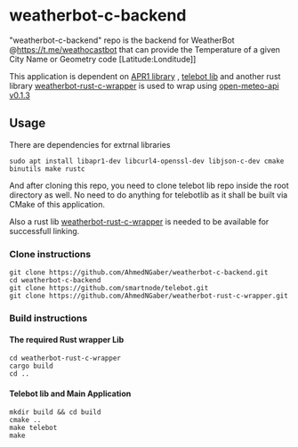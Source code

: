 # weatherbot-c-backend
"weatherbot-c-backend" repo is the backend for WeatherBot @https://t.me/weathocastbot that can provide the Temperature of a given City Name or Geometry code [Latitude:Londitude]]

This application is dependent on [APR1 library](https://apr.apache.org) , [telebot lib](https://github.com/smartnode/telebot) and another rust library [weatherbot-rust-c-wrapper](https://github.com/AhmedNGaber/weatherbot-rust-c-wrapper) is used to wrap using  [open-meteo-api v0.1.3]([http://example.com](https://crates.io/crates/open-meteo-api/0.1.3)) 

## Usage
There are dependencies for extrnal libraries
```
sudo apt install libapr1-dev libcurl4-openssl-dev libjson-c-dev cmake binutils make rustc
```

And after cloning this repo, you need to clone telebot lib repo inside the root directory as well.
No need to do anything for telebotlib as it shall be built via CMake of this application.

Also a rust lib [weatherbot-rust-c-wrapper](https://github.com/AhmedNGaber/weatherbot-rust-c-wrapper)  is needed to be available for successfull linking.

### Clone instructions
```
git clone https://github.com/AhmedNGaber/weatherbot-c-backend.git
cd weatherbot-c-backend
git clone https://github.com/smartnode/telebot.git
git clone https://github.com/AhmedNGaber/weatherbot-rust-c-wrapper.git
```


### Build instructions
#### The required Rust wrapper Lib
```
cd weatherbot-rust-c-wrapper
cargo build
cd ..
```

#### Telebot lib and Main Application

```
mkdir build && cd build
cmake ..
make telebot
make
```
